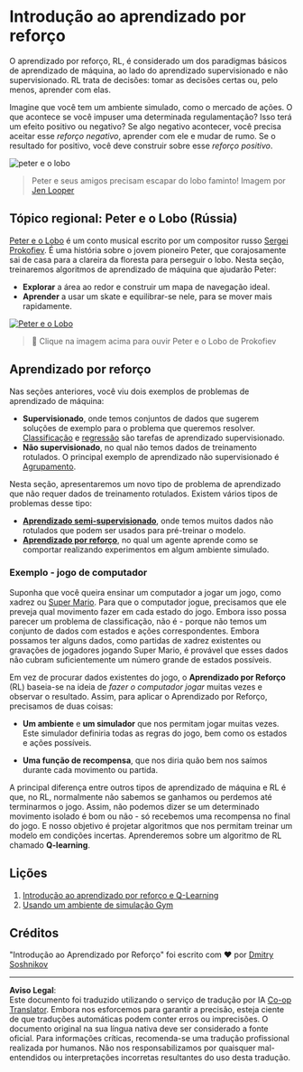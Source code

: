 <!--
CO_OP_TRANSLATOR_METADATA:
{
  "original_hash": "20ca019012b1725de956681d036d8b18",
  "translation_date": "2025-09-03T18:26:35+00:00",
  "source_file": "8-Reinforcement/README.md",
  "language_code": "pt"
}
-->
# Introdução ao aprendizado por reforço

O aprendizado por reforço, RL, é considerado um dos paradigmas básicos de aprendizado de máquina, ao lado do aprendizado supervisionado e não supervisionado. RL trata de decisões: tomar as decisões certas ou, pelo menos, aprender com elas.

Imagine que você tem um ambiente simulado, como o mercado de ações. O que acontece se você impuser uma determinada regulamentação? Isso terá um efeito positivo ou negativo? Se algo negativo acontecer, você precisa aceitar esse _reforço negativo_, aprender com ele e mudar de rumo. Se o resultado for positivo, você deve construir sobre esse _reforço positivo_.

![peter e o lobo](../../../translated_images/peter.779730f9ba3a8a8d9290600dcf55f2e491c0640c785af7ac0d64f583c49b8864.pt.png)

> Peter e seus amigos precisam escapar do lobo faminto! Imagem por [Jen Looper](https://twitter.com/jenlooper)

## Tópico regional: Peter e o Lobo (Rússia)

[Peter e o Lobo](https://en.wikipedia.org/wiki/Peter_and_the_Wolf) é um conto musical escrito por um compositor russo [Sergei Prokofiev](https://en.wikipedia.org/wiki/Sergei_Prokofiev). É uma história sobre o jovem pioneiro Peter, que corajosamente sai de casa para a clareira da floresta para perseguir o lobo. Nesta seção, treinaremos algoritmos de aprendizado de máquina que ajudarão Peter:

- **Explorar** a área ao redor e construir um mapa de navegação ideal.
- **Aprender** a usar um skate e equilibrar-se nele, para se mover mais rapidamente.

[![Peter e o Lobo](https://img.youtube.com/vi/Fmi5zHg4QSM/0.jpg)](https://www.youtube.com/watch?v=Fmi5zHg4QSM)

> 🎥 Clique na imagem acima para ouvir Peter e o Lobo de Prokofiev

## Aprendizado por reforço

Nas seções anteriores, você viu dois exemplos de problemas de aprendizado de máquina:

- **Supervisionado**, onde temos conjuntos de dados que sugerem soluções de exemplo para o problema que queremos resolver. [Classificação](../4-Classification/README.md) e [regressão](../2-Regression/README.md) são tarefas de aprendizado supervisionado.
- **Não supervisionado**, no qual não temos dados de treinamento rotulados. O principal exemplo de aprendizado não supervisionado é [Agrupamento](../5-Clustering/README.md).

Nesta seção, apresentaremos um novo tipo de problema de aprendizado que não requer dados de treinamento rotulados. Existem vários tipos de problemas desse tipo:

- **[Aprendizado semi-supervisionado](https://wikipedia.org/wiki/Semi-supervised_learning)**, onde temos muitos dados não rotulados que podem ser usados para pré-treinar o modelo.
- **[Aprendizado por reforço](https://wikipedia.org/wiki/Reinforcement_learning)**, no qual um agente aprende como se comportar realizando experimentos em algum ambiente simulado.

### Exemplo - jogo de computador

Suponha que você queira ensinar um computador a jogar um jogo, como xadrez ou [Super Mario](https://wikipedia.org/wiki/Super_Mario). Para que o computador jogue, precisamos que ele preveja qual movimento fazer em cada estado do jogo. Embora isso possa parecer um problema de classificação, não é - porque não temos um conjunto de dados com estados e ações correspondentes. Embora possamos ter alguns dados, como partidas de xadrez existentes ou gravações de jogadores jogando Super Mario, é provável que esses dados não cubram suficientemente um número grande de estados possíveis.

Em vez de procurar dados existentes do jogo, o **Aprendizado por Reforço** (RL) baseia-se na ideia de *fazer o computador jogar* muitas vezes e observar o resultado. Assim, para aplicar o Aprendizado por Reforço, precisamos de duas coisas:

- **Um ambiente** e **um simulador** que nos permitam jogar muitas vezes. Este simulador definiria todas as regras do jogo, bem como os estados e ações possíveis.

- **Uma função de recompensa**, que nos diria quão bem nos saímos durante cada movimento ou partida.

A principal diferença entre outros tipos de aprendizado de máquina e RL é que, no RL, normalmente não sabemos se ganhamos ou perdemos até terminarmos o jogo. Assim, não podemos dizer se um determinado movimento isolado é bom ou não - só recebemos uma recompensa no final do jogo. E nosso objetivo é projetar algoritmos que nos permitam treinar um modelo em condições incertas. Aprenderemos sobre um algoritmo de RL chamado **Q-learning**.

## Lições

1. [Introdução ao aprendizado por reforço e Q-Learning](1-QLearning/README.md)
2. [Usando um ambiente de simulação Gym](2-Gym/README.md)

## Créditos

"Introdução ao Aprendizado por Reforço" foi escrito com ♥️ por [Dmitry Soshnikov](http://soshnikov.com)

---

**Aviso Legal**:  
Este documento foi traduzido utilizando o serviço de tradução por IA [Co-op Translator](https://github.com/Azure/co-op-translator). Embora nos esforcemos para garantir a precisão, esteja ciente de que traduções automáticas podem conter erros ou imprecisões. O documento original na sua língua nativa deve ser considerado a fonte oficial. Para informações críticas, recomenda-se uma tradução profissional realizada por humanos. Não nos responsabilizamos por quaisquer mal-entendidos ou interpretações incorretas resultantes do uso desta tradução.